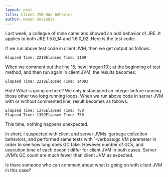 ```yaml
---
layout: post
title: Client JVM Odd Behavior
author: Kenan Sevindik
---
```


Last week, a collegue of mine came and showed an odd behavior of JRE. It applies to both JRE 1.5.0_14 and 1.6.0_02. Here 
is the test code:

If we run above test code in client JVM, then we get output as follows:

```console
Elapsed Time: 2219Elapsed Time: 1109
```

When we comment out the line 15, new Integer(10); at the beginning of test method, and then run again in client JVM, the 
results becomes:

```console
Elapsed Time: 2218Elapsed Time: 14093
```

Huh! What is going on here? We only instantiated an Integer before running those other two long running loops. When we 
run above code in server JVM with or without commented line, result becomes as follows:

```console
Elapsed Time: 1375Elapsed Time: 750
Elapsed Time: 1359Elapsed Time: 750
```

This time, nothing happens unexpected.

In short, I suspected with client and server JVMs’ garbage collection behaviors, and performed same tests with `-verbose:gc 
VM parameter in order to see how long does GC take. However number of GCs, and execution time of each doesn’t differ for 
client JVM in both cases. Server JVM’s GC count are much fewer than client JVM as expected.

Is there someone who can comment about what is going on with client JVM in this case?
